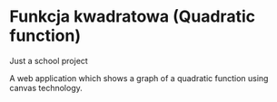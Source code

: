 # Funkcja kwadratowa (Quadratic function)
Just a school project

A web application which shows a graph of a quadratic function using canvas technology.
